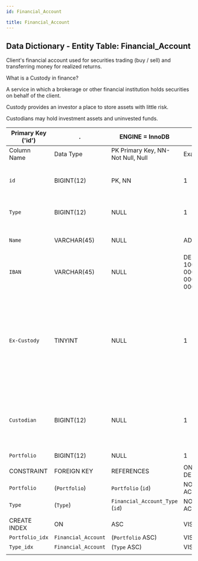 ```yaml
---
id: Financial_Account

title: Financial_Account
---
```


## Data Dictionary - Entity Table: Financial_Account

 Client's financial account used for securities trading (buy / sell) and transferring money for realized returns.
 
 What is a Custody in finance? 
  
  A service in which a brokerage or other financial institution holds securities on behalf of the client. 
  
  Custody provides an investor a place to store assets with little risk.
  
  Custodians may hold investment assets and uninvested funds.


| Primary Key ('id')|.|ENGINE = InnoDB|.|.|
|---|---|---|---|---|
|Column Name|Data Type|PK Primary Key, NN-Not Null, Null|Example|Comments|
||
|`id`|BIGINT(12)|PK, NN|1|PrimaryKey-ID, Not Null (auto creates)|
|`Type`|BIGINT(12)|NULL|1| Classify the type of financial account|
|`Name`|VARCHAR(45)|NULL|ADV.1657|Financial account name|
|`IBAN`|VARCHAR(45)|NULL|DE89 1000 0000 0000 0000 00|The IBAN account number|
|`Ex-Custody`|TINYINT |NULL|1|Ex-custody is a position where the bank only conducts administrative custody and reporting tasks for the position (business partner) owner|
|`Custodian`|BIGINT(12)|NULL|1|Custodian account is managed by fiduciarily responsible party on behalf of a beneficiary|
|`Portfolio`|BIGINT(12)|NULL|1|Portfolio Id|
||
|CONSTRAINT|FOREIGN KEY|REFERENCES|ON DELETE|ON UPDATE|
|`Portfolio`|(`Portfolio`)|`Portfolio` (`id`)| NO ACTION|NO ACTION|
|`Type`|(`Type`)|`Financial_Account_Type` (`id`)| NO ACTION|NO ACTION|
||
|CREATE INDEX|ON|ASC|VISABLE|.|
|`Portfolio_idx`|`Financial_Account`| (`Portfolio` ASC)| VISIBLE|.|
|`Type_idx`|`Financial_Account`| (`Type` ASC)| VISIBLE|.|
||
